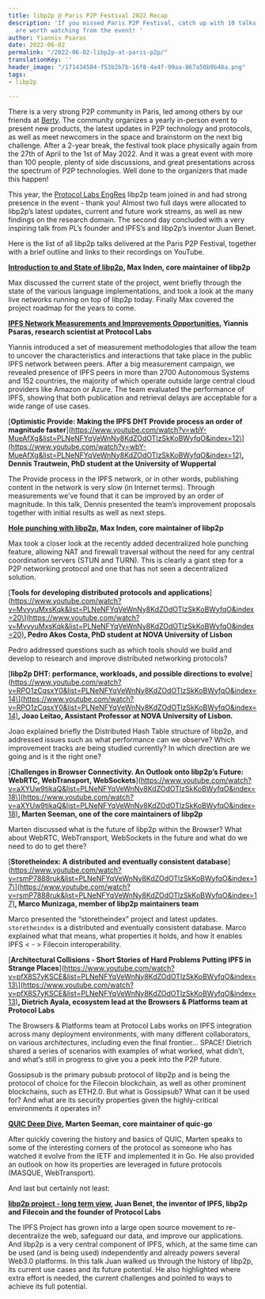```yaml
---
title: libp2p @ Paris P2P Festival 2022 Recap
description: 'If you missed Paris P2P Festival, catch up with 10 talks on libp2p that
  are worth watching from the event! '
author: Yiannis Psaras
date: 2022-06-02
permalink: "/2022-06-02-libp2p-at-paris-p2p/"
translationKey: ''
header_image: "/171434584-f53b2b7b-16f8-4a4f-99aa-867a50b9b48a.png"
tags:
- libp2p

---
```

There is a very strong P2P community in Paris, led among others by our friends at [Berty](https://berty.tech/). The community organizes a yearly in-person event to present new products, the latest updates in P2P technology and protocols, as well as meet newcomers in the space and brainstorm on the next big challenge. After a 2-year break, the festival took place physically again from the 27th of April to the 1st of May 2022. And it was a great event with more than 100 people, plenty of side discussions, and great presentations across the spectrum of P2P technologies. Well done to the organizers that made this happen!

This year, the [Protocol Labs EngRes](https://www.notion.so/PL-EngRes-Public-b5086aea86ed4f81bc7d0721c6935e1e) libp2p team joined in and had strong presence in the event - thank you! Almost two full days were allocated to libp2p’s latest updates, current and future work streams, as well as new findings on the research domain. The second day concluded with a very inspiring talk from PL’s founder and IPFS’s and libp2p’s inventor Juan Benet.

Here is the list of all libp2p talks delivered at the Paris P2P Festival, together with a brief outline and links to their recordings on YouTube.

[**Introduction to and State of libp2p**](https://www.youtube.com/watch?v=Sbd7odDFT1w&list=PLNeNFYqVeWnNy8KdZOdOTlzSkKoBWyfqO&index=3)**, Max Inden, core maintainer of libp2p**

Max discussed the current state of the project, went briefly through the state of the various language implementations, and took a look at the many live networks running on top of libp2p today. Finally Max covered the project roadmap for the years to come.

[**IPFS Network Measurements and Improvements Opportunities**](https://www.youtube.com/watch?v=75ewjnT6B9Y&list=PLNeNFYqVeWnNy8KdZOdOTlzSkKoBWyfqO)**, Yiannis Psaras, research scientist at Protocol Labs**

Yiannis introduced a set of measurement methodologies that allow the team to uncover the characteristics and interactions that take place in the public IPFS network between peers. After a big measurement campaign, we revealed presence of IPFS peers in more than 2700 Autonomous Systems and 152 countries, the majority of which operate outside large central cloud providers like Amazon or Azure. The team evaluated the performance of IPFS, showing that both publication and retrieval delays are acceptable for a wide range of use cases.

\[**Optimistic Provide: Making the IPFS DHT Provide process an order of magnitude faster**\](https://www.youtube.com/watch?v=wbY-MueAfXg&list=PLNeNFYqVeWnNy8KdZOdOTlzSkKoBWyfqO&index=12\](https://www.youtube.com/watch?v=wbY-MueAfXg&list=PLNeNFYqVeWnNy8KdZOdOTlzSkKoBWyfqO&index=12)**, Dennis Trautwein, PhD student at the University of Wuppertal**

The Provide process in the IPFS network, or in other words, publishing content in the network is very slow (in Internet terms). Through measurements we’ve found that it can be improved by an order of magnitude. In this talk, Dennis presented the team’s improvement proposals together with initial results as well as next steps.

[**Hole punching with libp2p**](https://www.youtube.com/watch?v=MCEEMrIRks8&list=PLNeNFYqVeWnNy8KdZOdOTlzSkKoBWyfqO)**, Max Inden, core maintainer of libp2p**

Max took a closer look at the recently added decentralized hole punching feature, allowing NAT and firewall traversal without the need for any central coordination servers (STUN and TURN). This is clearly a giant step for a P2P networking protocol and one that has not seen a decentralized solution.

\[**Tools for developing distributed protocols and applications**\](https://www.youtube.com/watch?v=MvyyuMxsKqk&list=PLNeNFYqVeWnNy8KdZOdOTlzSkKoBWyfqO&index=20\](https://www.youtube.com/watch?v=MvyyuMxsKqk&list=PLNeNFYqVeWnNy8KdZOdOTlzSkKoBWyfqO&index=20)**, Pedro Akos Costa, PhD student at NOVA University of Lisbon**

Pedro addressed questions such as which tools should we build and develop to research and improve distributed networking protocols?

\[**libp2p DHT: performance, workloads, and possible directions to evolve**\](https://www.youtube.com/watch?v=RPO1zCqsxY0&list=PLNeNFYqVeWnNy8KdZOdOTlzSkKoBWyfqO&index=14\](https://www.youtube.com/watch?v=RPO1zCqsxY0&list=PLNeNFYqVeWnNy8KdZOdOTlzSkKoBWyfqO&index=14)**, Joao Leitao, Assistant Professor at NOVA University of Lisbon.**

Joao explained briefly the Distributed Hash Table structure of libp2p, and addressed issues such as what performance can we observe? Which improvement tracks are being studied currently? In which direction are we going and is it the right one?

\[**Challenges in Browser Connectivity. An Outlook onto libp2p’s Future: WebRTC, WebTransport, WebSockets**\](https://www.youtube.com/watch?v=aXYUw9tikaQ&list=PLNeNFYqVeWnNy8KdZOdOTlzSkKoBWyfqO&index=18\](https://www.youtube.com/watch?v=aXYUw9tikaQ&list=PLNeNFYqVeWnNy8KdZOdOTlzSkKoBWyfqO&index=18)**, Marten Seeman, one of the core maintainers of libp2p**

Marten discussed what is the future of libp2p within the Browser? What about WebRTC, WebTransport, WebSockets in the future and what do we need to do to get there?

\[**Storetheindex: A distributed and eventually consistent database**\](https://www.youtube.com/watch?v=rsmP7888ruk&list=PLNeNFYqVeWnNy8KdZOdOTlzSkKoBWyfqO&index=17\](https://www.youtube.com/watch?v=rsmP7888ruk&list=PLNeNFYqVeWnNy8KdZOdOTlzSkKoBWyfqO&index=17)**, Marco Munizaga, member of libp2p maintainers team**

Marco presented the “storetheindex” project and latest updates. `storetheindex` is a distributed and eventually consistent database. Marco explained what that means, what properties it holds, and how it enables IPFS < - > Filecoin interoperability.

\[**Architectural Collisions - Short Stories of Hard Problems Putting IPFS in Strange Places**\](https://www.youtube.com/watch?v=pfX8S7yKSCE&list=PLNeNFYqVeWnNy8KdZOdOTlzSkKoBWyfqO&index=13\](https://www.youtube.com/watch?v=pfX8S7yKSCE&list=PLNeNFYqVeWnNy8KdZOdOTlzSkKoBWyfqO&index=13)**, Dietrich Ayala, ecosystem lead at the Browsers & Platforms team at Protocol Labs**

The Browsers & Platforms team at Protocol Labs works on IPFS integration across many deployment environments, with many different collaborators, on various architectures, including even the final frontier… SPACE! Dietrich shared a series of scenarios with examples of what worked, what didn’t, and what’s still in progress to give you a peek into the P2P future.

Gossipsub is the primary pubsub protocol of libp2p and is being the protocol of choice for the Filecoin blockchain, as well as other prominent blockchains, such as ETH2.0. But what is Gossipsub? What can it be used for? And what are its security properties given the highly-critical environments it operates in?

[**QUIC Deep Dive**](https://www.youtube.com/watch?v=6SyDP7xKqZk&list=PLNeNFYqVeWnNy8KdZOdOTlzSkKoBWyfqO)**, Marten Seeman, core maintainer of quic-go**

After quickly covering the history and basics of QUIC, Marten speaks to some of the interesting corners of the protocol as someone who has watched it evolve from the IETF and implemented it in Go. He also provided an outlook on how its properties are leveraged in future protocols (MASQUE, WebTransport).

And last but certainly not least:

[**libp2p project - long term view**](https://www.youtube.com/watch?v=jH9BkLTxhp8&list=PLX9e-uG608s9IC5avTGGkF-c7XJ7IUO_X&index=3)**, Juan Benet, the inventor of IPFS, libp2p and Filecoin and the founder of Protocol Labs**

The IPFS Project has grown into a large open source movement to re-decentralize the web, safeguard our data, and improve our applications. And libp2p is a very central component of IPFS, which, at the same time can be used (and is being used) independently and already powers several Web3.0 platforms. In this talk Juan walked us through the history of libp2p, its current use cases and its future potential. He also highlighted where extra effort is needed, the current challenges and pointed to ways to achieve its full potential.